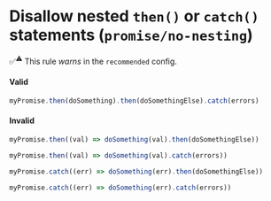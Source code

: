 # Disallow nested `then()` or `catch()` statements (`promise/no-nesting`)

✅<sup>⚠️</sup> This rule _warns_ in the `recommended` config.

<!-- end auto-generated rule header -->

#### Valid

```js
myPromise.then(doSomething).then(doSomethingElse).catch(errors)
```

#### Invalid

```js
myPromise.then((val) => doSomething(val).then(doSomethingElse))

myPromise.then((val) => doSomething(val).catch(errors))

myPromise.catch((err) => doSomething(err).then(doSomethingElse))

myPromise.catch((err) => doSomething(err).catch(errors))
```
